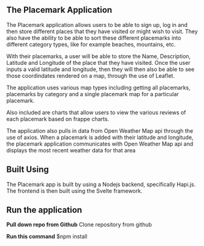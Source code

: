 ## The Placemark Application
The Placemark application allows users to be able to sign up, log in and then store different places that they have visited or might wish to visit.
They also have the ability to be able to sort these different placemarks into different category types, like for example beaches, mountains, etc.

With their placemarks, a user will be able to store the Name, Description, Latitude and Longitude of the place that 
they have visited. Once the user inputs a valid latitude and longitude, then they will then also be able to see those
coordindates rendered on a map, through the use of Leaflet.

The application uses various map types including getting all placemarks, placemarks by category and a single placemark map for a particular placemark.

Also included are charts that allow users to view the various reviews of each placemark based on frappe charts.

The application also pulls in data from Open Weather Map api through the use of axios. When a placemark is added with their latitude and longitude, the placemark application communicates with Open Weather Map api and displays the most recent weather data for that area

## Built Using
The Placemark app is built by using a Nodejs backend, specifically Hapi.js. The frontend is then built using the 
Svelte framework.

## Run the application
**Pull down repo from Github** Clone repository from github

**Run this command** $npm install